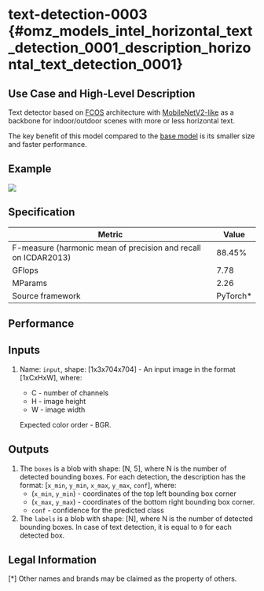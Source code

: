 # text-detection-0003 {#omz_models_intel_horizontal_text_detection_0001_description_horizontal_text_detection_0001}

## Use Case and High-Level Description

Text detector based on [FCOS](https://arxiv.org/abs/1904.01355) architecture with [MobileNetV2-like](https://arxiv.org/abs/1801.04381) as a backbone for indoor/outdoor scenes with more or less horizontal text.

The key benefit of this model compared to the [base model](../../text-detection-0003/description/text-detection-0003.md) is its smaller size and faster performance.
## Example

![](./horizontal-text-detection-0001.png)

## Specification

| Metric                                                        | Value                   |
|---------------------------------------------------------------|-------------------------|
| F-measure (harmonic mean of precision and recall on ICDAR2013)| 88.45%                 |
| GFlops                                                        | 7.78                  |
| MParams                                                       | 2.26                   |
| Source framework                                              | PyTorch\*              |


## Performance

## Inputs

1. Name: `input`, shape: [1x3x704x704] - An input image in the format [1xCxHxW],
   where:

    - C - number of channels
    - H - image height
    - W - image width

   Expected color order - BGR.

## Outputs

1. The `boxes` is a blob with shape: [N, 5], where N is the number of detected
   bounding boxes. For each detection, the description has the format:
   [`x_min`, `y_min`, `x_max`, `y_max`, `conf`],
   where:
    - (`x_min`, `y_min`) - coordinates of the top left bounding box corner
    - (`x_max`, `y_max`) - coordinates of the bottom right bounding box corner.
    - `conf` - confidence for the predicted class
2. The `labels` is a blob with shape: [N], where N is the number of detected
   bounding boxes. In case of text detection, it is equal to `0` for each detected box.


## Legal Information
[*] Other names and brands may be claimed as the property of others.
